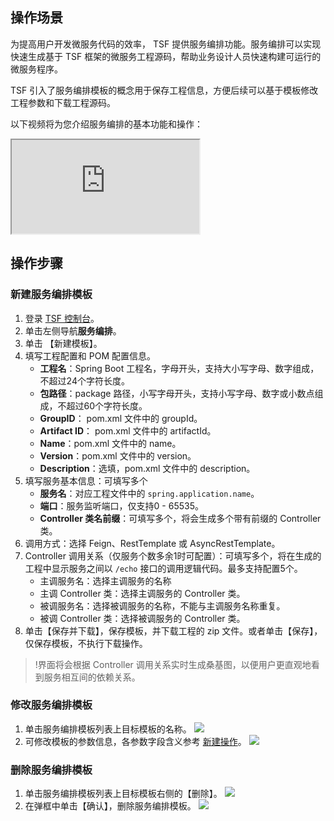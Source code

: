## 操作场景
为提高用户开发微服务代码的效率， TSF 提供服务编排功能。服务编排可以实现快速生成基于 TSF 框架的微服务工程源码，帮助业务设计人员快速构建可运行的微服务程序。

TSF 引入了服务编排模板的概念用于保存工程信息，方便后续可以基于模板修改工程参数和下载工程源码。

以下视频将为您介绍服务编排的基本功能和操作：
<div class="doc-video-mod"><iframe src="https://cloud.tencent.com/edu/learning/quick-play/2039-24432?source=gw.doc.media&withPoster=1&notip=1"></iframe></div>


## 操作步骤
<span id="新建操作"></span>
### 新建服务编排模板

1. 登录 [TSF 控制台](https://console.cloud.tencent.com/tsf)。
2. 单击左侧导航**服务编排**。
3. 单击 【新建模板】。
4. 填写工程配置和 POM 配置信息。
   - **工程名**：Spring Boot 工程名，字母开头，支持大小写字母、数字组成，不超过24个字符长度。
   - **包路径**：package 路径，小写字母开头，支持小写字母、数字或小数点组成，不超过60个字符长度。
   - **GroupID**： pom.xml 文件中的 groupId。
   - **Artifact ID**： pom.xml 文件中的 artifactId。
   - **Name**：pom.xml 文件中的 name。
   - **Version**：pom.xml 文件中的 version。
   - **Description**：选填，pom.xml 文件中的 description。
5. 填写服务基本信息：可填写多个
   - **服务名**：对应工程文件中的 `spring.application.name`。
   - **端口**：服务监听端口，仅支持0 - 65535。
   - **Controller 类名前缀**：可填写多个，将会生成多个带有前缀的 Controller 类。
6. 调用方式：选择 Feign、RestTemplate 或 AsyncRestTemplate。
7. Controller 调用关系（仅服务个数多余1时可配置）：可填写多个，将在生成的工程中显示服务之间以 `/echo` 接口的调用逻辑代码。最多支持配置5个。
   - 主调服务名：选择主调服务的名称
   - 主调 Controller 类：选择主调服务的 Controller 类。
   - 被调服务名：选择被调服务的名称，不能与主调服务名称重复。
   - 被调 Controller 类：选择被调服务的 Controller 类。
8. 单击【保存并下载】，保存模板，并下载工程的 zip 文件。或者单击【保存】，仅保存模板，不执行下载操作。

>!界面将会根据 Controller 调用关系实时生成桑基图，以便用户更直观地看到服务相互间的依赖关系。

### 修改服务编排模板

1. 单击服务编排模板列表上目标模板的名称。
![](https://main.qcloudimg.com/raw/912f9f80022fd067a4eb19094fa1ceab.png)
2. 可修改模板的参数信息，各参数字段含义参考 [新建操作](#新建操作)。
![](https://main.qcloudimg.com/raw/ead5fc31b6df2dbdd9a418e96b34a62c.png)

### 删除服务编排模板

1. 单击服务编排模板列表上目标模板右侧的【删除】。
	![](https://main.qcloudimg.com/raw/3b2987a30320b35633648d35e282db20.png)
2. 在弹框中单击【确认】，删除服务编排模板。
  ![](https://main.qcloudimg.com/raw/5a55ad2ff191001def880823a03fcdf4.png)

